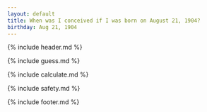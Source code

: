 ```yaml
---
layout: default
title: When was I conceived if I was born on August 21, 1904?
birthday: Aug 21, 1904
---
```


{% include header.md %}

{% include guess.md %}

{% include calculate.md %}

{% include safety.md %}

{% include footer.md %}




